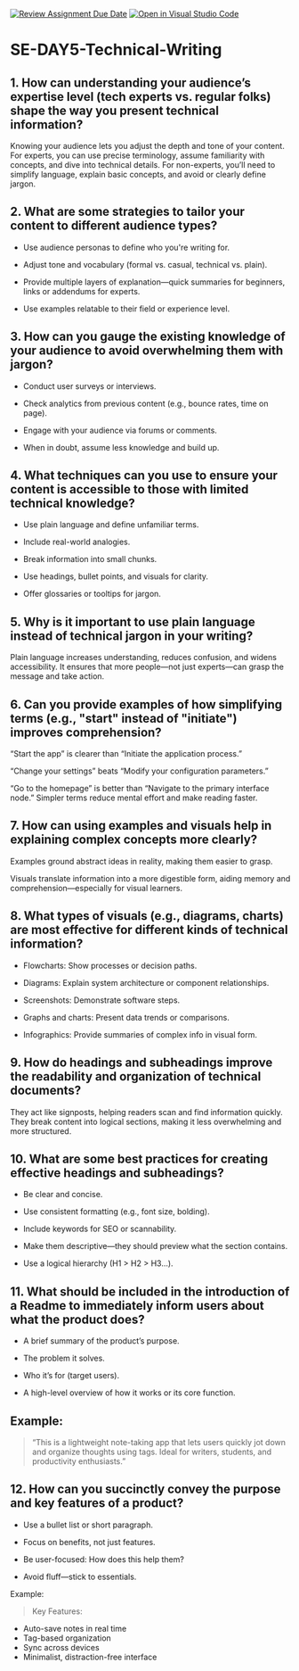 [![Review Assignment Due Date](https://classroom.github.com/assets/deadline-readme-button-22041afd0340ce965d47ae6ef1cefeee28c7c493a6346c4f15d667ab976d596c.svg)](https://classroom.github.com/a/zsAR-pyY)
[![Open in Visual Studio Code](https://classroom.github.com/assets/open-in-vscode-2e0aaae1b6195c2367325f4f02e2d04e9abb55f0b24a779b69b11b9e10269abc.svg)](https://classroom.github.com/online_ide?assignment_repo_id=19017254&assignment_repo_type=AssignmentRepo)
# SE-DAY5-Technical-Writing
## 1. How can understanding your audience’s expertise level (tech experts vs. regular folks) shape the way you present technical information?

Knowing your audience lets you adjust the depth and tone of your content. For experts, you can use precise terminology, assume familiarity with concepts, and dive into technical details. For non-experts, you’ll need to simplify language, explain basic concepts, and avoid or clearly define jargon.


## 2. What are some strategies to tailor your content to different audience types?

- Use audience personas to define who you're writing for.

- Adjust tone and vocabulary (formal vs. casual, technical vs. plain).

- Provide multiple layers of explanation—quick summaries for beginners, links or addendums for experts.

- Use examples relatable to their field or experience level.


## 3. How can you gauge the existing knowledge of your audience to avoid overwhelming them with jargon?

- Conduct user surveys or interviews.

- Check analytics from previous content (e.g., bounce rates, time on page).

- Engage with your audience via forums or comments.

- When in doubt, assume less knowledge and build up.


## 4. What techniques can you use to ensure your content is accessible to those with limited technical knowledge?

- Use plain language and define unfamiliar terms.

- Include real-world analogies.

- Break information into small chunks.

- Use headings, bullet points, and visuals for clarity.

- Offer glossaries or tooltips for jargon.


## 5. Why is it important to use plain language instead of technical jargon in your writing?

Plain language increases understanding, reduces confusion, and widens accessibility. It ensures that more people—not just experts—can grasp the message and take action.


## 6. Can you provide examples of how simplifying terms (e.g., "start" instead of "initiate") improves comprehension?

“Start the app” is clearer than “Initiate the application process.”

“Change your settings” beats “Modify your configuration parameters.”

“Go to the homepage” is better than “Navigate to the primary interface node.”
Simpler terms reduce mental effort and make reading faster.


## 7. How can using examples and visuals help in explaining complex concepts more clearly?

Examples ground abstract ideas in reality, making them easier to grasp.

Visuals translate information into a more digestible form, aiding memory and comprehension—especially for visual learners.


## 8. What types of visuals (e.g., diagrams, charts) are most effective for different kinds of technical information?

* Flowcharts: Show processes or decision paths.

* Diagrams: Explain system architecture or component relationships.

* Screenshots: Demonstrate software steps.

* Graphs and charts: Present data trends or comparisons.

* Infographics: Provide summaries of complex info in visual form.


## 9. How do headings and subheadings improve the readability and organization of technical documents?

They act like signposts, helping readers scan and find information quickly. They break content into logical sections, making it less overwhelming and more structured.


## 10. What are some best practices for creating effective headings and subheadings?

- Be clear and concise.

- Use consistent formatting (e.g., font size, bolding).

- Include keywords for SEO or scannability.

- Make them descriptive—they should preview what the section contains.

- Use a logical hierarchy (H1 > H2 > H3...).


## 11. What should be included in the introduction of a Readme to immediately inform users about what the product does?

- A brief summary of the product’s purpose.

- The problem it solves.

- Who it’s for (target users).

- A high-level overview of how it works or its core function.

## Example:
> “This is a lightweight note-taking app that lets users quickly jot down and organize thoughts using tags. Ideal for writers, students, and productivity enthusiasts.”


## 12. How can you succinctly convey the purpose and key features of a product?

- Use a bullet list or short paragraph.

- Focus on benefits, not just features.

- Be user-focused: How does this help them?

- Avoid fluff—stick to essentials.

Example:

> Key Features:
- Auto-save notes in real time
- Tag-based organization
- Sync across devices
- Minimalist, distraction-free interface
